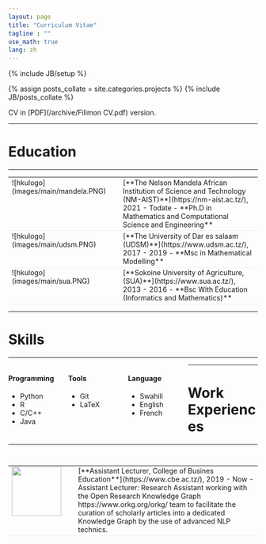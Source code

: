 ```yaml
---
layout: page
title: "Curriculum Vitae"
tagline : ""
use_math: true
lang: zh
---
```

{% include JB/setup %}

<!-- <div class="page-header">
  <div class="pull-right">
    {% include contact_icons %}
  </div>
</div> -->

{% assign posts_collate = site.categories.projects %}
{% include JB/posts_collate %}

CV in [PDF](/archive/Filimon CV.pdf) version.

---

# Education
---

<table style="width:100%">
<col width="9%">
<col width="20">
<col >

<tr style="border-bottom:1pt solid #eee">
<td markdown="1">
![hkulogo](images/main/mandela.PNG)
</td>
<td></td>
<td markdown="1">
[**The Nelson Mandela African Institution of Science and Technology (NM-AIST)**](https://nm-aist.ac.tz/), 2021 - Todate 
- **Ph.D in Mathematics and Computational Science and Engineering**
</td> 
</tr>

<tr style="border-bottom:1pt solid #eee">
<td markdown="1">
![hkulogo](images/main/udsm.PNG)
</td>
<td></td>
<td markdown="1">
[**The University of Dar es salaam (UDSM)**](https://www.udsm.ac.tz/), 2017 - 2019
- **Msc in Mathematical Modelling**
</td> 
</tr>

<tr style="border-bottom:1pt solid #eee">
<td markdown="1">
![hkulogo](images/main/sua.PNG)
</td>
<td></td>
<td markdown="1">
[**Sokoine University of Agriculture, (SUA)**](https://www.sua.ac.tz/), 2013 - 2016 
- **Bsc With Education (Informatics and Mathematics)**
</td> 
</tr>
</table>

---

# Skills
---
<div class="container">
<div class="leftpane1" markdown="1">

#### Programming

- Python
- R
- C/C++
- Java
</div>
  
<div class="leftpane1" markdown="1">

  
#### Tools

- Git 
- LaTeX
</div>

<div class="leftpane1" markdown="1">

#### Language

- Swahili
- English
- French
</div>
</div>

---

# Work Experiences

---

<table style="width:100%">
<col width="17%">
<col width="20">
<col >

<table style="width:100%">
<col width="17%">
<col width="20">
<col >

<table style="width:100%">
<col width="17%">
<col width="20">
<col >
<tr style="border-bottom:1pt solid #eee">
<td markdown="1">
<!-- ![lenovologo](images/main/L3S.jpg) -->
<img src="images/main/cbe.jpg" width="100" height="100" />
</td>
<td></td>
  
<td markdown="1">
[**Assistant Lecturer, College of Busines Education**](https://www.cbe.ac.tz/), 2019 - Now 
- Assistant Lecturer:
Research Assistant working with the Open Research Knowledge Graph https://www.orkg.org/orkg/ team to facilitate the curation of scholarly articles into a dedicated Knowledge Graph by the use of advanced NLP technics. 
</td> 
</tr>
 
</table>

<style type="text/css">
td {
    border: 0.5px;
    vertical-align: top;
    text-align: left;
}

.container {
  width: 100%;
  height: 100%;
}

.leftpane1 {
    width: 24%;
    height: 100%;
    float: left;
    border-collapse: collapse;
}

.leftpane2 {
    width: 8%;
    height: 100%;
    margin: 8px;
  	float: left;
    border-collapse: collapse;
}

.leftpane3 {
    width: 86%;
    height: 100%;
  	float: left;
    border-collapse: collapse;
}

.leftpane4 {
    width: 15%;
    height: 100%;
    margin: 8px;
  	float: left;
    border-collapse: collapse;
}

.leftpane5 {
    width: 80%;
    height: 100%;
  	float: left;
    border-collapse: collapse;
}

.rightpane {
  width: 33%;
  height: 100%;
  float: right;
  background-color: yellow;
  border-collapse: collapse;
}
</style>
